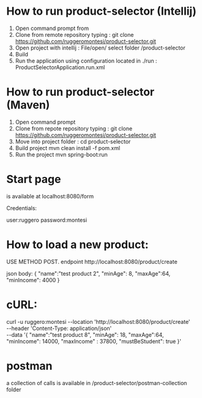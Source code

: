 # How to run product-selector (Intellij)
1) Open command prompt from <YOUR FOLDER>
2) Clone from remote repository typing : git clone  https://github.com/ruggeromontesi/product-selector.git
3) Open project with intellij : File/open/ select folder <YOUR FOLDER>/product-selector
4) Build
5) Run the application using configuration located in ./run : ProductSelectorApplication.run.xml



# How to run product-selector (Maven)
1) Open command prompt
2) Clone from repote repository typing : git clone  https://github.com/ruggeromontesi/product-selector.git
3) Move into project folder : cd  product-selector
4) Build project mvn clean install -f pom.xml
5) Run the project mvn spring-boot:run

# Start page
 is available at localhost:8080/form
 
 Credentials:
 
 user:ruggero
 password:montesi


# How to load  a new product:

USE METHOD POST.
endpoint http://localhost:8080/product/create

json body:
{
    "name":"test product 2",
    "minAge": 8,
    "maxAge":64,
    "minIncome": 4000
}

# cURL: 
curl -u ruggero:montesi --location 'http://localhost:8080/product/create' \
--header 'Content-Type: application/json' \
--data '{
    "name":"test product 8",
    "minAge": 18,
    "maxAge":64,
    "minIncome": 14000,
    "maxIncome" : 37800,
    "mustBeStudent": true
}'

# postman
a collection of calls is available in 
 /product-selector/postman-collection folder
